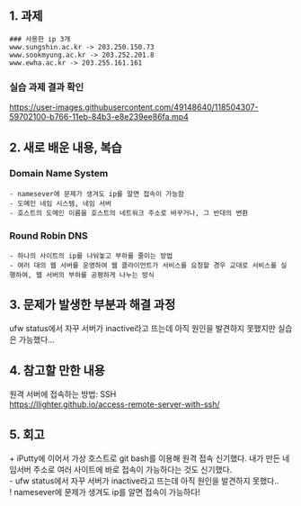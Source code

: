 
## 1. 과제 
~~~
### 사용한 ip 3개  
www.sungshin.ac.kr -> 203.250.150.73  
www.sookmyung.ac.kr -> 203.252.201.8  
www.ewha.ac.kr -> 203.255.161.161  
~~~  

### 실습 과제 결과 확인

https://user-images.githubusercontent.com/49148640/118504307-59702100-b766-11eb-84b3-e8e239ee86fa.mp4



## 2. 새로 배운 내용, 복습
### Domain Name System

~~~
- namesever에 문제가 생겨도 ip를 알면 접속이 가능함    
- 도메인 네임 시스템, 네임 서버  
- 호스트의 도메인 이름을 호스트의 네트워크 주소로 바꾸거나, 그 반대의 변환  
~~~


### Round Robin DNS

~~~
- 하나의 사이트의 ip를 나눠놓고 부하를 줄이는 방법    
- 여러 대의 웹 서버를 운영하여 웹 클라이언트가 서비스를 요청할 경우 교대로 서비스를 실행하여, 웹 서버의 부하를 공평하게 나누는 방식  
~~~ 






## 3. 문제가 발생한 부분과 해결 과정
ufw status에서 자꾸 서버가 inactive라고 뜨는데 아직 원인을 발견하지 못했지만 실습은 가능했다...  



## 4. 참고할 만한 내용  
원격 서버에 접속하는 방법: SSH  
https://llighter.github.io/access-remote-server-with-ssh/  


## 5. 회고
\+ iPutty에 이어서 가상 호스트로 git bash를 이용해 원격 접속 신기했다.  내가 만든 네임서버 주소로 여러 사이트에 바로 접속이 가능하다는 것도 신기했다.   
\- ufw status에서 자꾸 서버가 inactive라고 뜨는데 아직 원인을 발견하지 못했다..  
\! namesever에 문제가 생겨도 ip를 알면 접속이 가능하다!  
